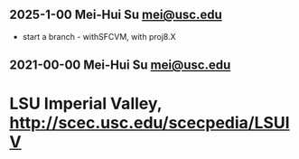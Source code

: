 ## 2025-1-00 Mei-Hui Su <mei@usc.edu>
* start a branch -  withSFCVM, with proj8.X

## 2021-00-00 Mei-Hui Su <mei@usc.edu>
# LSU Imperial Valley, http://scec.usc.edu/scecpedia/LSUIV

